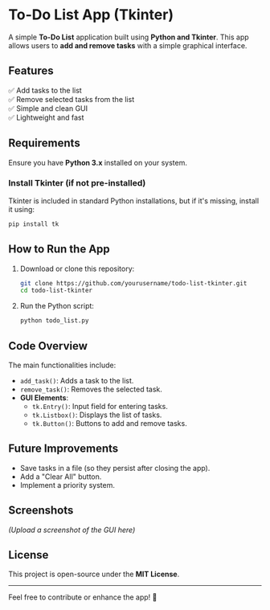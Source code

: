# To-Do List App (Tkinter)

A simple **To-Do List** application built using **Python and Tkinter**. This app allows users to **add and remove tasks** with a simple graphical interface.

## Features
✅ Add tasks to the list  
✅ Remove selected tasks from the list  
✅ Simple and clean GUI  
✅ Lightweight and fast  

## Requirements
Ensure you have **Python 3.x** installed on your system.

### Install Tkinter (if not pre-installed)
Tkinter is included in standard Python installations, but if it's missing, install it using:
```bash
pip install tk
```

## How to Run the App
1. Download or clone this repository:
   ```bash
   git clone https://github.com/yourusername/todo-list-tkinter.git
   cd todo-list-tkinter
   ```
2. Run the Python script:
   ```bash
   python todo_list.py
   ```

## Code Overview
The main functionalities include:
- `add_task()`: Adds a task to the list.
- `remove_task()`: Removes the selected task.
- **GUI Elements**:
  - `tk.Entry()`: Input field for entering tasks.
  - `tk.Listbox()`: Displays the list of tasks.
  - `tk.Button()`: Buttons to add and remove tasks.
  
## Future Improvements
- Save tasks in a file (so they persist after closing the app).
- Add a "Clear All" button.
- Implement a priority system.

## Screenshots
*(Upload a screenshot of the GUI here)*

## License
This project is open-source under the **MIT License**.

---
Feel free to contribute or enhance the app! 🚀


